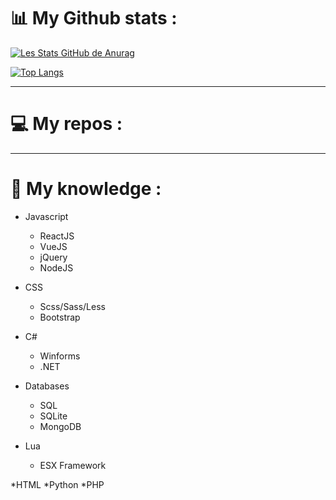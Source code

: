 # 📊 My Github stats :

[![Les Stats GitHub de Anurag](https://github-readme-stats.vercel.app/api?username=YannisBnb&show_icons=true&theme=github_dark)](https://github.com/anuraghazra/github-readme-stats)

[![Top Langs](https://github-readme-stats.vercel.app/api/top-langs/?username=YannisBnb&theme=github_dark)](https://github.com/anuraghazra/github-readme-stats)

----------------

# 💻 My repos :

----------------

# 💼 My knowledge :

* Javascript
  * ReactJS
  * VueJS
  * jQuery
  * NodeJS
   
* CSS
  * Scss/Sass/Less
  * Bootstrap
  
* C#
  * Winforms
  * .NET
   
* Databases
  * SQL
  * SQLite
  * MongoDB
  
* Lua
  * ESX Framework
  
*HTML
*Python
*PHP
